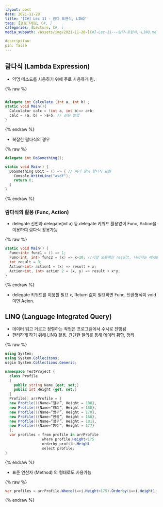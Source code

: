 ```yaml
---
layout: post
date: 2021-11-28
title: "[C#] Lec 11 - 람다 표현식, LINQ"
tags: [프로그래밍, C#, ]
categories: [Lecture, C#, ]
media_subpath: /assets/img/2021-11-28-[C#]-Lec-11---람다-표현식,-LINQ.md

description:  
pin: false
---
```



## 람다식 (Lambda Expression)

- 익명 메소드를 사용하기 위해 주로 사용하게 됨.


{% raw %}
```c#

delegate int Calculate (int a, int b) ;
static void Main(){
  Calculator calc = (int a, int b)=> a+b;
  calc = (a, b) = >a+b; // 같은 방법
}
```
{% endraw %}


- 복잡한 람다식의 경우


{% raw %}
```c#
delegate int DoSomething();

static void Main() {
  DoSomething Doit = () => { // 여러 줄의 람다식 표현
    Console.WriteLine("asdf");
    return 0;
  }
}
```
{% endraw %}



### 람다식의 활용 (Func, Action)

- delegate 선언과 delegate(int a) 등 delegate 키워드 활용없이 Func, Action을 이용하여 람다식 활용가능


{% raw %}
```c#
static void Main() {
  Func<int> func1 = () => 1;
  Func<int, int> func2 = (x) => x+10; //가장 오른쪽만 result, 나머지는 매개변수 입력형식
  int result = 0;
  Action<int> action1 = (x) => result + x;
  Action<int, int> action 2 = (x, y) => result + x*y;
}
```
{% endraw %}


- delegate 키워드를 이용할 필요 x, Return 값이 필요하면 Func, 반환형식이 void이면 Acion.

## LINQ (Language Integrated Query)

- 데이터 읽고 거르고 정렬하는 작업은 프로그램에서 수시로 진행됨
- 편리하게 하기 위해 LINQ 활용. 간단한 질의를 통해 데이터 취합, 정리


{% raw %}
```c#
using System;
using System.Collecitons;
usgin System.Collections.Generic;

namespace TestProject {
  class Profile
  {
    public string Name {get; set;}
    public int Height {get; set;}
  }
  Profile[] arrProfile = {
  new Profile(){Name=“철수”, Height = 180},
  new Profile(){Name=“영희”, Height = 160},
  new Profile(){Name=“짱구”, Height = 170},
  new Profile(){Name=“흰둥”, Height = 160},
  new Profile(){Name=“맹구”, Height = 181},
  new Profile(){Name=“뚱이”, Height = 177}
  };
  var profiles = from profile in arrProfile
                 where profile.Height<175
                 orderby profile.Height
                 select profile;
}
```
{% endraw %}


- 표준 연산자 (Method) 의 형태로도 사용가능


{% raw %}
```c#
var profiles = arrProfile.Where(i=>i.Height<175).Orderby(i=>i.Height);
```
{% endraw %}


